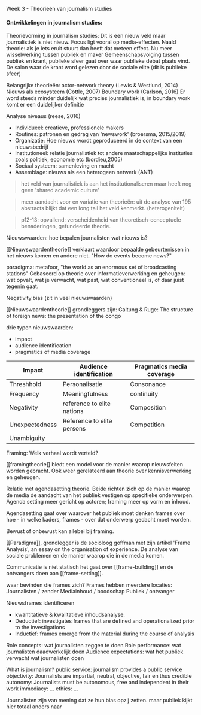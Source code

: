 Week 3 - Theorieën van journalism studies

#### Ontwikkelingen in journalism studies:

Theorievorming in journalism studies:
Dit is een nieuw veld maar journalistiek is niet nieuw. Focus ligt vooral op media-effecten.
Naald theorie: als je iets eruit stuurt dan heeft dat meteen effect.
Nu meer wisselwerking tussen publiek en maker
Gemeenschapsvolging tussen publiek en krant, publieke sfeer gaat over waar publieke debat plaats vind. De salon waar de krant word gelezen door de sociale elite (dit is publieke sfeer)


Belangrijke theorieën:
actor-network theory (Lewis & Westlund, 2014)
Nieuws als ecosysteem (Cottle, 2007)
Boundary work (Carlson, 2016)
	Er word steeds minder duidelijk wat precies journalistiek is, in boundary work komt er een duidelijker definitie

Analyse niveaus (reese, 2016)
- Individueel: creatieve, professionele makers 
- Routines: patronen en gedrag van 'newswork' (broersma, 2015/2019)
- Organizatie: Hoe nieuws wordt geproduceerd in de context van een nieuwsbedrijf
- Institutioneel: relatie journalistiek tot andere maatschappelijke instituties zoals politiek, economie etc (bordieu,2005)
- Sociaal systeem: samenleving en macht
- Assemblage: nieuws als een heterogeen netwerk (ANT)

>het veld van journalistiek is aan het institutionaliseren maar heeft nog geen 'shared academic culture'

> meer aandacht voor en variatie van theorieën: uit de analyse van 195 abstracts blijkt dat een long tail het veld kenmerkt. (heterogeniteit)

> p12-13: opvallend: verscheidenheid van theoretisch-ocnceptuele benaderingen, gefundeerde theorie.


Nieuwswaarden: hoe bepalen journalisten wat nieuws is?

[[Nieuwswaardentheorie]] verklaart waardoor bepaalde gebeurtenissen in het nieuws komen en andere niet. "How do events become news?"

paradigma: metafoor, "the world as an enormous set of broadcasting stations"
Gebaseerd op theorie over informatieverwerking en geheugen: wat opvalt, wat je verwacht, wat past, wat conventioneel is, of daar juist tegenin gaat.

Negativity bias (zit in veel nieuwswaarden)

[[Nieuwswaardentheorie]] grondleggers zijn: Galtung & Ruge: The structure of foreign news: the presentation of the congo

drie typen nieuwswaarden:
- impact 
- audience identification
- pragmatics of media coverage

| Impact         | Audience identification    | Pragmatics media coverage |
| -------------- | -------------------------- | ------------------------- |
| Threshhold     | Personalisatie             | Consonance                |
| Frequency      | Meaningfulness             | continuity                |
| Negativity     | reference to elite nations | Composition               |
| Unexpectedness | Reference to elite persons | Competition               |
| Unambiguity    |                            |                           |

Framing: Welk verhaal wordt verteld?

[[framingtheorie]] biedt een model voor de manier waarop nieuwsfeiten worden gebracht. Ook weer gerelateerd aan theorie over kennisverwerking en geheugen.

Relatie met agendasetting theorie. Beide richten zich op de manier waarop de media de aandacht van het publiek vestigen op specifieke onderwerpen. Agenda setting meer gericht op actoren; framing meer op vorm en inhoud.

Agendasetting gaat over waarover het publiek moet denken frames over hoe - in welke kaders, frames - over dat onderwerp gedacht moet worden.

Bewust of onbewust kan allebei bij framing.

[[Paradigma]], grondlegger is de socioloog goffman met zijn artikel 'Frame Analysis', an essay on the organisation of experience.
De analyse van sociale problemen en de manier waarop die in de media komen.

Communicatie is niet statisch het gaat over [[frame-building]] en de ontvangers doen aan [[frame-setting]].

waar bevinden die frames zich?
Frames hebben meerdere locaties: 
	Journalisten / zender
	Mediainhoud / boodschap
	Publiek / ontvanger

Nieuwsframes identificeren
- kwantitatieve & kwalitatieve inhoudsanalyse.
- Deductief: investigates frames that are defined and operationalized prior to the investigations
- Inductief: frames emerge from the material during the course of analysis

Role concepts: wat journalisten zeggen te doen
Role performance: wat journalisten daadwerkelijk doen
Audience expectations: wat het publiek verwacht wat journalisten doen


What is journalism?
	public service: journalism provides a public service
	objectivity: Journalists are impartial, neutral, objective, fair en thus credible
	autonomy: Journalists must be autonomous, free and independent in their work
	immediacy: ... 
	ethics: ...

Journalisten zijn van mening dat ze hun bias opzij zetten.
maar publiek kijkt hier totaal anders naar



